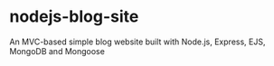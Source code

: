 # nodejs-blog-site
An MVC-based simple blog website built with Node.js, Express, EJS, MongoDB and Mongoose
